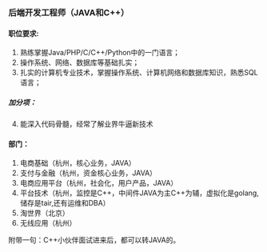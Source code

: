### 后端开发工程师（JAVA和C++）

#### 职位要求:
1. 熟练掌握Java/PHP/C/C++/Python中的一门语言； 	
2. 操作系统、网络、数据库等基础扎实； 	
3. 扎实的计算机专业技术，掌握操作系统、计算机网络和数据库知识，熟悉SQL语言；
##### 加分项：		
4. 能深入代码骨髓，经常了解业界牛逼新技术	

#### 部门：
1. 电商基础（杭州，核心业务，JAVA）  
2. 支付与金融（杭州，资金核心业务，JAVA）	
3. 电商应用平台（杭州，社会化，用户产品，JAVA）
4. 平台技术（杭州，监控是C++，中间件JAVA为主C++为辅，虚拟化是golang,储存是tair,还有运维和DBA）
5. 淘世界（北京）
6. 无线应用（杭州）


附带一句：C++小伙伴面试进来后，都可以转JAVA的。